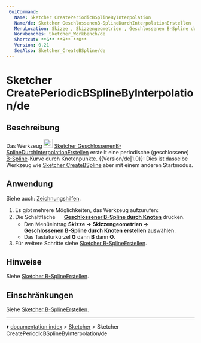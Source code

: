 ```yaml
---
 GuiCommand:
   Name: Sketcher CreatePeriodicBSplineByInterpolation
   Name/de: Sketcher GeschlossenenB-SplineDurchInterpolationErstellen
   MenuLocation: Skizze , Skizzengeometrien , Geschlossenen B-Spline durch Knoten erstellen
   Workbenches: Sketcher_Workbench/de
   Shortcut: **G** **B** **O**
   Version: 0.21
   SeeAlso: Sketcher_CreateBSpline/de
---
```


# Sketcher CreatePeriodicBSplineByInterpolation/de



## Beschreibung

Das Werkzeug <img alt="" src=images/Sketcher_CreatePeriodicBSplineByInterpolation.svg  style="width:24px;"> [Sketcher GeschlossenenB-SplineDurchInterpolationErstellen](Sketcher_CreatePeriodicBSplineByInterpolation/de.md) erstellt eine periodische (geschlossene) [B-Spline](B-Splines.md)-Kurve durch Knotenpunkte. {{Version/de|1.0}}: Dies ist dasselbe Werkzeug wie [Sketcher CreateBSpline](Sketcher_CreateBSpline/de.md) aber mit einem anderen Startmodus.



## Anwendung

Siehe auch: [Zeichnungshilfen](Sketcher_Workbench/de#Zeichnungshilfen.md).

1.  Es gibt mehrere Möglichkeiten, das Werkzeug aufzurufen:
2.  Die Schaltfläche **<img src="images/Sketcher_CreatePeriodicBSplineByInterpolation.svg" width=16px> [Geschlossener B-Spline durch Knoten](Sketcher_CreatePeriodicBSplineByInterpolation/de.md)** drücken.
    -   Den Menüeintrag **Skizze → Skizzengeometrien → <img src="images/Sketcher_CreatePeriodicBSplineByInterpolation.svg" width=16px> Geschlossenen B-Spline durch Knoten erstellen** auswählen.
    -   Das Tastaturkürzel **G** dann **B** dann **O**.
3.  Für weitere Schritte siehe [Sketcher B-SplineErstellen](Sketcher_CreateBSpline/de#Anwendung.md).



## Hinweise

Siehe [Sketcher B-SplineErstellen](Sketcher_CreateBSpline/de#Hinweise.md).



## Einschränkungen

Siehe [Sketcher B-SplineErstellen](Sketcher_CreateBSpline/de#Hinweise.md).



---
⏵ [documentation index](../README.md) > [Sketcher](Sketcher_Workbench.md) > Sketcher CreatePeriodicBSplineByInterpolation/de
